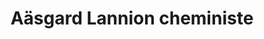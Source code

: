 ---
title: "Aäsgard Lannion cheministe"
url: /saint-quay-perros/aasgard-lannion-cheministe/
shop: cheminée
---